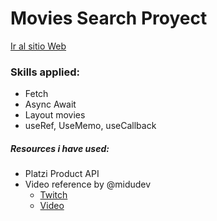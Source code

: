 # Movies Search Proyect

[Ir al sitio Web](https://ebosch14.github.io/EbeMovies/ "Deploy EbeMovies")

### Skills applied:
+ Fetch
+ Async Await
+ Layout movies
+ useRef, UseMemo, useCallback

##### Resources i have used:
+ Platzi Product API
+ Video reference by @midudev
  * [Twitch](https://www.twitch.tv/midudev/ "https://www.twitch.tv/midudev")
  * [Video](https://youtu.be/GOEiMwDJ3lc "https://youtu.be/GOEiMwDJ3lc")

